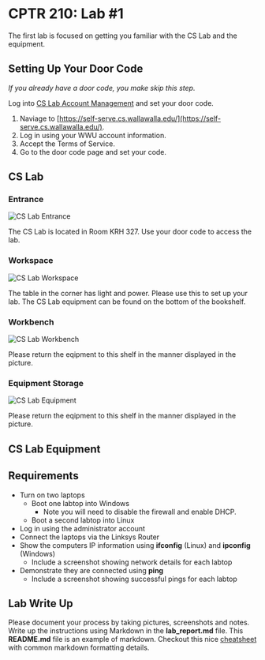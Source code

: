 # CPTR 210: Lab #1

The first lab is focused on getting you familiar with the CS Lab and the equipment.


## Setting Up Your Door Code

_If you already have a door code, you make skip this step._

Log into [CS Lab Account Management](https://self-serve.cs.wallawalla.edu/) and set your door code.

1. Naviage to [https://self-serve.cs.wallawalla.edu/](https://self-serve.cs.wallawalla.edu/).
1. Log in using your WWU account information.
1. Accept the Terms of Service.
1. Go to the door code page and set your code.

## CS Lab

### Entrance
![CS Lab Entrance](https://gitlab.cs.wallawalla.edu/cptr210/labs/raw/master/labs/lab01/images/cs_lab_door_1.jpg)

The CS Lab is located in Room KRH 327.
Use your door code to access the lab.

### Workspace
![CS Lab Workspace](https://gitlab.cs.wallawalla.edu/cptr210/labs/raw/master/labs/lab01/images/cs_lab_workspace.jpg)

The table in the corner has light and power.
Please use this to set up your lab.
The CS Lab equipment can be found on the bottom of the bookshelf.

### Workbench
![CS Lab Workbench](https://gitlab.cs.wallawalla.edu/cptr210/labs/raw/master/labs/lab01/images/cs_lab_workbench.jpg)

Please return the eqipment to this shelf in the manner displayed in the picture.

### Equipment Storage
![CS Lab Equipment](https://gitlab.cs.wallawalla.edu/cptr210/labs/raw/master/labs/lab01/images/cs_lab_equipment.jpg)

Please return the eqipment to this shelf in the manner displayed in the picture.




## CS Lab Equipment




## Requirements

* Turn on two laptops
  * Boot one labtop into Windows
    * Note you will need to disable the firewall and enable DHCP.
  * Boot a second labtop into Linux
* Log in using the administrator account
* Connect the laptops via the Linksys Router
* Show the computers IP information using __ifconfig__ (Linux) and __ipconfig__ (Windows)
  * Include a screenshot showing network details for each labtop
* Demonstrate they are connected using __ping__
  * Include a screenshot showing successful pings for each labtop


## Lab Write Up

Please document your process by taking pictures, screenshots and notes.
Write up the instructions using Markdown in the __lab\_report.md__ file.
This __README.md__ file is an example of markdown.
Checkout this nice [cheatsheet](https://github.com/adam-p/markdown-here/wiki/Markdown-Cheatsheet) with common markdown formatting details.